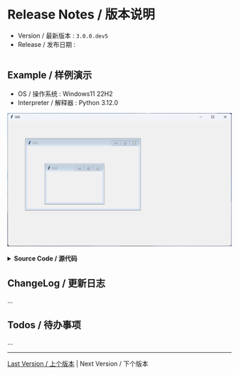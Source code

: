 Release Notes / 版本说明
=======================

* Version / 最新版本 : `3.0.0.dev5`
* Release / 发布日期 : 

```

```

Example / 样例演示
-----------------

* OS / 操作系统 : Windows11 22H2
* Interpreter / 解释器 : Python 3.12.0

![png](example.png)

<details><summary><b>Source Code / 源代码</b></summary>

```python
import tkintertools_dev as tkt

tk = tkt.Tk(title="666")
tk.after(1, tk.center)

nestedTk = tkt.NestedTk(tk, size_expand="xy", position_expand="xy")
# nestedTk.after(1, nestedTk.center)

nestedTk_2 = tkt.NestedTk(nestedTk, size_expand="xy",
                          position_expand="xy", size=(320, 180))

# toplevel = tkt.Toplevel(tk, state="zoomed")
# toplevel.center()

tk.mainloop()
```

</details>

ChangeLog / 更新日志
-------------------

...

Todos / 待办事项
---------------

...

---
[Last Version / 上个版本](../2.6.11/News.md) | Next Version / 下个版本
